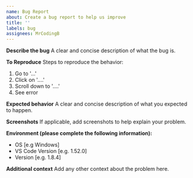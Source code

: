 ```yaml
---
name: Bug Report
about: Create a bug report to help us improve
title: ''
labels: bug
assignees: MrCodingB
---
```


**Describe the bug**
A clear and concise description of what the bug is.

**To Reproduce**
Steps to reproduce the behavior:
1. Go to '...'
2. Click on '....'
3. Scroll down to '....'
4. See error

**Expected behavior**
A clear and concise description of what you expected to happen.

**Screenshots**
If applicable, add screenshots to help explain your problem.

**Environment (please complete the following information):**
 - OS [e.g Windows]
 - VS Code Version [e.g. 1.52.0]
 - Version [e.g. 1.8.4]

**Additional context**
Add any other context about the problem here.
